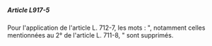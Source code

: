 ##### Article L917-5

Pour l'application de l'article L. 712-7, les mots : ", notamment celles mentionnées au 2° de l'article L. 711-8, " sont supprimés.

